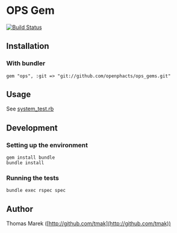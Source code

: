 OPS Gem
=======

[![Build Status](https://secure.travis-ci.org/openphacts/ops_gems.png)](http://travis-ci.org/openphacts/ops_gems)

Installation
------------

### With bundler

    gem "ops", :git => "git://github.com/openphacts/ops_gems.git"

Usage
-----

See [system_test.rb](https://github.com/openphacts/ops_gems/blob/master/system_test.rb)

Development
-----------

### Setting up the environment

    gem install bundle
    bundle install

### Running the tests

    bundle exec rspec spec

Author
------

Thomas Marek ([http://github.com/tmak](http://github.com/tmak))